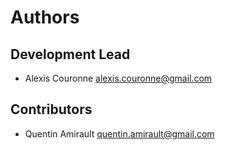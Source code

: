 # Authors

## Development Lead

* Alexis Couronne <alexis.couronne@gmail.com>


## Contributors

* Quentin Amirault <quentin.amirault@gmail.com>
